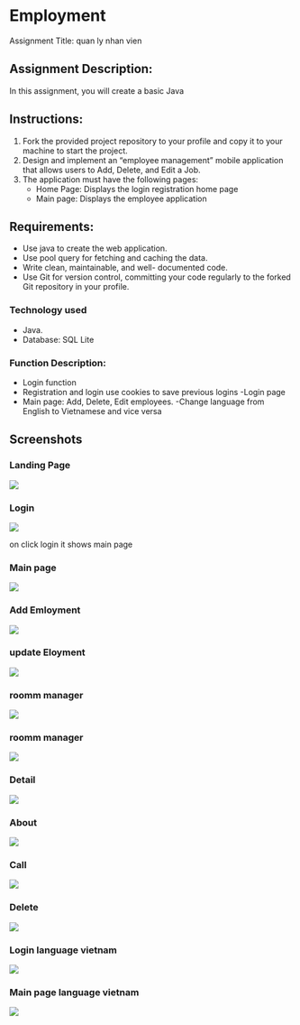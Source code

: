 # Employment
 Assignment Title: quan ly nhan vien
## Assignment Description:

In this assignment, you will create a basic Java

## Instructions:

1. Fork the provided project repository to your profile and copy it to your machine to start the project.
2. Design and implement an “employee management” mobile application that allows users to Add, Delete, and Edit a Job.
3. The application must have the following pages:
   - Home Page: Displays the login registration home page
   - Main page: Displays the employee application

## Requirements:

-  Use java to create the web application.
-  Use  pool query  for fetching and caching the  data.
-  Write clean, maintainable, and well- documented code.
-  Use Git for version control, committing your code regularly to the forked Git repository in your profile.


### Technology used

- Java.
- Database: SQL Lite

### Function Description:
- Login function
- Registration and login use cookies to save previous logins
-Login page
- Main page: Add, Delete, Edit employees.
-Change language from English to Vietnamese and vice versa

## Screenshots

### Landing Page

![](screenshots/login.png)





### Login 

![](screenshots/dangnhap.png)

on click login it shows main page
### Main page
![](screenshots/manhinhchinh.png)
### Add Emloyment
![](screenshots/addemp.png)
### update Eloyment
![](screenshots/Sua.png)
### roomm manager
![](screenshots/roomanager.png)
### roomm manager
![](screenshots/editroom.png)
### Detail
![](screenshots/chitiet.png)
### About
![](screenshots/About.png)
### Call
![](screenshots/quayso.png)
### Delete
![](screenshots/manhinhchinh.png)
### Login language vietnam
![](screenshots/Loginviet.png)
### Main page language vietnam
![](screenshots/mainviet.png)
